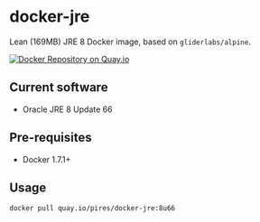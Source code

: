# docker-jre
Lean (169MB) JRE 8 Docker image, based on `gliderlabs/alpine`.

[![Docker Repository on Quay.io](https://quay.io/repository/pires/docker-jre/status "Docker Repository on Quay.io")](https://quay.io/repository/pires/docker-jre)

## Current software

* Oracle JRE 8 Update 66

## Pre-requisites

* Docker 1.7.1+

## Usage

```
docker pull quay.io/pires/docker-jre:8u66
```
